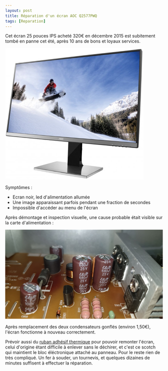 ```yaml
---
layout: post
title: Réparation d'un écran AOC Q2577PWQ
tags: [Reparation]
---
```


Cet écran 25 pouces IPS acheté 320€ en décembre 2015 est subitement tombé en panne cet été, après 10 ans de bons et loyaux services.

![AOC Q2577PWQ](/images/aoc-new.jpg "AOC Q2577PWQ")

Symptômes :
- Ecran noir, led d'alimentation allumée
- Une image apparaissant parfois pendant une fraction de secondes
- Impossible d'accéder au menu de l'écran

Après démontage et inspection visuelle, une cause probable était visible sur la carte d'alimentation :

![AOC Q2577PWQ](/images/aoc-fail.png "AOC Q2577PWQ")

Après remplacement des deux condensateurs gonflés (environ 1,50€), l'écran fonctionne à nouveau correctement.

Prévoir aussi du [ruban adhésif thermique](https://amzn.eu/d/c29n2Wa) pour pouvoir remonter l'écran, celui d'origine étant difficile à enlever sans le déchirer, et c'est ce scotch qui maintient le bloc éléctronique attaché au panneau. Pour le reste rien de très compliqué. Un fer à souder, un tournevis, et quelques dizaines de minutes suffisent à effectuer la réparation.
